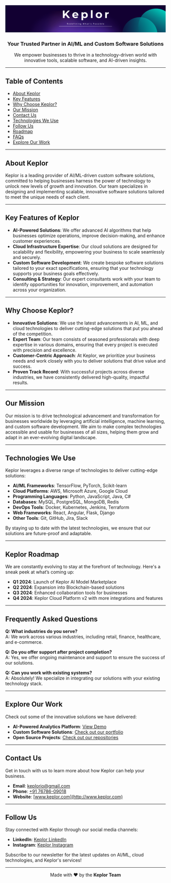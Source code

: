 <div align="center">
    <!--<h1>-->
        <img src="https://github.com/keplor-io/.github/blob/main/keplor-Banner.png" alt="Keplor Logo" width="auto" />
        <!--<br>Keplor
    </h1>-->
    <h3>Your Trusted Partner in AI/ML and Custom Software Solutions</h3>
    <p>We empower businesses to thrive in a technology-driven world with innovative tools, scalable software, and AI-driven insights.</p>
</div>

---

## Table of Contents
- [About Keplor](#about-keplor)
- [Key Features](#key-features-of-keplor)
- [Why Choose Keplor?](#why-choose-keplor)
- [Our Mission](#our-mission)
- [Contact Us](#contact-us)
- [Technologies We Use](#technologies-we-use)<!--- [Careers at Keplor](#careers-at-keplor)    -->
- [Follow Us](#follow-us)
- [Roadmap](#keplor-roadmap)
- [FAQs](#frequently-asked-questions)
- [Explore Our Work](#explore-our-work)

---

## About Keplor
Keplor is a leading provider of AI/ML-driven custom software solutions, committed to helping businesses harness the power of technology to unlock new levels of growth and innovation. Our team specializes in designing and implementing scalable, innovative software solutions tailored to meet the unique needs of each client.

---

## Key Features of Keplor
- **AI-Powered Solutions**: We offer advanced AI algorithms that help businesses optimize operations, improve decision-making, and enhance customer experiences.
- **Cloud Infrastructure Expertise**: Our cloud solutions are designed for scalability and flexibility, empowering your business to scale seamlessly and securely.
- **Custom Software Development**: We create bespoke software solutions tailored to your exact specifications, ensuring that your technology supports your business goals effectively.
- **Consulting & Strategy**: Our expert consultants work with your team to identify opportunities for innovation, improvement, and automation across your organization.

---

## Why Choose Keplor?
- **Innovative Solutions**: We use the latest advancements in AI, ML, and cloud technologies to deliver cutting-edge solutions that put you ahead of the competition.
- **Expert Team**: Our team consists of seasoned professionals with deep expertise in various domains, ensuring that every project is executed with precision and excellence.
- **Customer-Centric Approach**: At Keplor, we prioritize your business needs and work closely with you to deliver solutions that drive value and success.
- **Proven Track Record**: With successful projects across diverse industries, we have consistently delivered high-quality, impactful results.

---

## Our Mission
Our mission is to drive technological advancement and transformation for businesses worldwide by leveraging artificial intelligence, machine learning, and custom software development. We aim to make complex technologies accessible and usable for businesses of all sizes, helping them grow and adapt in an ever-evolving digital landscape.

---
<!--
## Case Studies & Testimonials

### Case Study: AI-Powered Retail Solution
Keplor partnered with a leading retail company to develop a personalized AI recommendation engine. The solution increased customer engagement by 40% and improved sales by 20% within the first quarter.

**Testimonial:**
> "Working with Keplor was a game-changer for our business. Their AI expertise helped us streamline operations and gain valuable insights into customer behavior."  
— *Client Name, CEO of RetailCo*

### Case Study: Cloud Migration for E-commerce Platform
We helped an e-commerce platform migrate to a scalable cloud infrastructure, reducing operational costs by 30% and improving site performance.

**Testimonial:**
> "Keplor's cloud solutions were integral to our growth. They understood our needs and delivered a custom solution that perfectly fit our business model."  
— *Client Name, CTO of ShopNow*

---
-->
## Technologies We Use
Keplor leverages a diverse range of technologies to deliver cutting-edge solutions:

- **AI/ML Frameworks**: TensorFlow, PyTorch, Scikit-learn
- **Cloud Platforms**: AWS, Microsoft Azure, Google Cloud
- **Programming Languages**: Python, JavaScript, Java, C#
- **Databases**: MySQL, PostgreSQL, MongoDB, Redis
- **DevOps Tools**: Docker, Kubernetes, Jenkins, Terraform
- **Web Frameworks**: React, Angular, Flask, Django
- **Other Tools**: Git, GitHub, Jira, Slack

By staying up to date with the latest technologies, we ensure that our solutions are future-proof and adaptable.

---

<!-- ## Careers at Keplor
<!-- Comment: This section highlights the company’s commitment to attracting top talent. It is key to show your company's dynamic and growing environment, which can help attract passionate professionals. You could expand this section further by listing specific job descriptions and benefits of working at Keplor.

At Keplor, we believe in fostering a culture of innovation and continuous learning. We are always looking for talented individuals who are passionate about AI, software development, and cloud technologies.

**Current Openings:**
- AI/ML Engineer
- Full Stack Developer
- Cloud Solutions Architect

To apply, send your resume and a brief cover letter to [careers@keplor.com](mailto:careers@keplor.com).

**Why Work at Keplor?**
- **Growth Opportunities**: We invest in our employees' professional development.
- **Innovative Projects**: Work on cutting-edge technologies in AI and cloud computing.
- **Collaborative Environment**: Join a team of experts who value creativity and teamwork.

-->

## Keplor Roadmap
We are constantly evolving to stay at the forefront of technology. Here's a sneak peek at what’s coming up:

- **Q1 2024**: Launch of Keplor AI Model Marketplace
- **Q2 2024**: Expansion into Blockchain-based solutions
- **Q3 2024**: Enhanced collaboration tools for businesses
- **Q4 2024**: Keplor Cloud Platform v2 with more integrations and features

---

## Frequently Asked Questions

**Q: What industries do you serve?**  
A: We work across various industries, including retail, finance, healthcare, and e-commerce.

**Q: Do you offer support after project completion?**  
A: Yes, we offer ongoing maintenance and support to ensure the success of our solutions.

**Q: Can you work with existing systems?**  
A: Absolutely! We specialize in integrating our solutions with your existing technology stack.

---

<!--## Our Clients & Partners
We are proud to have worked with leading organizations across various industries.

![Client Logos](https://via.placeholder.com/600x100?text=Client+Logos+Here)

-->

## Explore Our Work
Check out some of the innovative solutions we have delivered:

- **AI-Powered Analytics Platform**: [View Demo](https://keplor.com/demo/ai-analytics)
- **Custom Software Solutions**: [Check out our portfolio](https://keplor.com/portfolio)
- **Open Source Projects**: [Check out our repositories](https://github.com/orgs/keplor-io/repositories)

---

## Contact Us
Get in touch with us to learn more about how Keplor can help your business.

- **Email**: [keplorio@gmail.com](mailto:contact@keplor.com)
- **Phone**: [+91 76786-09018](tel:+917678609018)
- **Website**: [www.keplor.com](http://www.keplor.com)

---

## Follow Us
Stay connected with Keplor through our social media channels:

- **LinkedIn**: [Keplor LinkedIn](https://linkedin.com/company/keplor)
- **Instagram**: [Keplor Instagram](https://instagram.com/keplor.io)

Subscribe to our newsletter for the latest updates on AI/ML, cloud technologies, and Keplor's services!

---

<div align="center">
    Made with ❤️ by the <strong>Keplor Team</strong>
</div>
